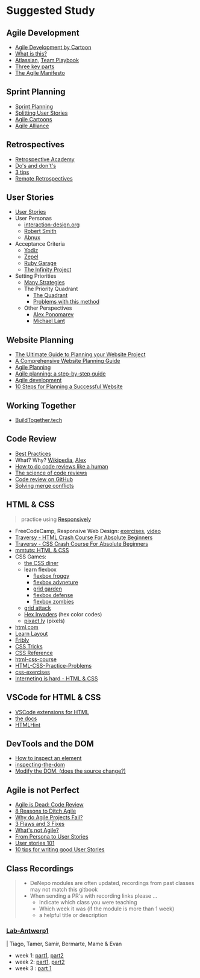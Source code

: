 # Suggested Study

## Agile Development

- [Agile Development by Cartoon](https://www.youtube.com/watch?v=Z9QbYZh1YXY&list=PLBUu5aGDLKnbeEx8U-5r436bw6p9wv1rS)
- [What is this?](https://www.youtube.com/watch?v=GzzkpAOxHXs)
- [Atlassian](https://www.atlassian.com/team-playbook/plays),
  [Team Playbook](https://www.atlassian.com/team-playbook/plays)
- [Three key parts](https://www.youtube.com/watch?v=ctFzjMygaRo)
- [The Agile Manifesto](https://agilemanifesto.org)

## Sprint Planning

- [Sprint Planning](https://www.youtube.com/watch?v=2A9rkiIcnVI)
- [Splitting User Stories](https://www.youtube.com/watch?v=EDT0HMtDwYI)
- [Agile Cartoons](https://www.youtube.com/watch?v=Z9QbYZh1YXY&list=PLBUu5aGDLKnbeEx8U-5r436bw6p9wv1rS)
- [Agile Alliance](<https://www.agilealliance.org/glossary/sprint-planning/#q=~(infinite~false~filters~(postType~(~'page~'post~'aa_book~'aa_event_session~'aa_experience_report~'aa_glossary~'aa_research_paper~'aa_video)~tags~(~'sprint*20planning))~searchTerm~'~sort~false~sortDirection~'asc~page~1)>)

## Retrospectives

- [Retrospective Academy](https://www.retrium.com/ultimate-guide-to-agile-retrospectives/intro)
- [Do's and don't's](https://www.inloox.com/company/blog/articles/do-s-and-don-ts-how-to-conduct-effective-retrospectives/)
- [3 tips](https://echometerapp.com/en/retrospective-action-items-tips-examples/)
- [Remote Retrospectives](https://www.atlassian.com/blog/teamwork/run-retrospective-distributed-team-fun)

## User Stories

- [User Stories](https://www.youtube.com/watch?v=apOvF9NVguA)
- User Personas
  - [interaction-design.org](https://www.youtube.com/watch?v=XnG4c4gXaQY)
  - [Robert Smith](https://www.youtube.com/watch?v=vZ578SqL1oA)
  - [Abnux](https://www.youtube.com/watch?v=GaEdg9zTdB8)
- Acceptance Criteria
  - [Yodiz](https://www.yodiz.com/blog/user-stories-acceptance-definition-and-criteria-in-agile-methodologies/)
  - [Zepel](https://zepel.io/agile/acceptance-criteria-for-user-stories/)
  - [Ruby Garage](https://rubygarage.org/blog/clear-acceptance-criteria-and-why-its-important)
  - [The Infinity Project](https://www.youtube.com/watch?v=KYS0ptJ4JWc)
- Setting Priorities
  - [Many Strategies](https://zapier.com/blog/how-to-prioritize)
  - The Priority Quadrant
    - [The Quadrant](https://www.youtube.com/watch?v=NGvsxPOmWuw)
    - [Problems with this method](https://www.linkedin.com/pulse/why-prioritization-impacteffort-doesnt-work-itamar-gilad)
  - Other Perspectives
    - [Alex Ponomarev](https://medium.com/swlh/prioritizing-user-stories-in-agile-projects-d1dd8dd79165)
    - [Michael Lant](https://michaellant.com/2010/05/21/how-to-easily-prioritize-your-agile-stories/)

## Website Planning

- [The Ultimate Guide to Planning your Website Project](https://en.yeeply.com/blog/guide-plan-website-project/)
- [A Comprehensive Website Planning Guide](https://www.smashingmagazine.com/2018/02/comprehensive-website-planning-guide-part1/)
- [Agile Planning](https://toggl.com/blog/agile-planning)
- [Agile planning: a step-by-step guide](https://monday.com/blog/project-management/agile-planning/)
- [Agile development](https://www.creativebloq.com/features/agile-development-why-and-how-to-use-it-in-your-web-and-app-workflow)
- [10 Steps for Planning a Successful Website](https://mastersofdigital.com.au/blog/planning-a-website/)

## Working Together

- [BuildTogether.tech](https://buildtogether.tech/important/)

## Code Review

- [Best Practices](https://smartbear.com/learn/code-review/best-practices-for-peer-code-review/)
- What? Why? [Wikipedia](https://en.wikipedia.org/wiki/Code_review),
  [Alex](https://dzone.com/articles/what-is-code-review-and-why-do-you-need-it)
- [How to do code reviews like a human](https://www.youtube.com/watch?v=0t4_MfHgb_A)
- [The science of code reviews](https://www.youtube.com/watch?v=EyL7mqwpZhk)
- [Code review on GitHub](https://www.youtube.com/watch?v=HW0RPaJqm4g)
- [Solving merge conflicts](https://www.youtube.com/watch?v=xNVM5UxlFSA)

## HTML & CSS

> practice using [Responsively](https://responsively.app)

- FreeCodeCamp, Responsive Web Design:
  [exercises](https://www.freecodecamp.org/learn),
  [video](https://www.youtube.com/watch?v=srvUrASNj0s)
- [Traversy - HTML Crash Course For Absolute Beginners](https://www.youtube.com/watch?v=UB1O30fR-EE)
- [Traversy - CSS Crash Course For Absolute Beginners](https://www.youtube.com/watch?v=yfoY53QXEnI)
- [mmtuts: HTML & CSS](https://www.youtube.com/watch?v=TKYsuU86-DQ&list=PL0eyrZgxdwhwNC5ppZo_dYGVjerQY3xYU)
- CSS Games:
  - [the CSS diner](https://flukeout.github.io/#)
  - learn flexbox
    - [flexbox froggy](https://flexboxfroggy.com/)
    - [flexbox advneture](https://codingfantasy.com/games/flexboxadventure)
    - [grid garden](https://cssgridgarden.com/)
    - [flexbox defense](http://www.flexboxdefense.com/)
    - [flexbox zombies](https://mastery.games/p/flexbox-zombies)
  - [grid attack](https://codingfantasy.com/games/css-grid-attack)
  - [Hex Invaders](http://www.hexinvaders.com/) (hex color codes)
  - [pixact.ly](https://www.pixact.ly/) (pixels)
- [html.com](https://html.com)
- [Learn Layout](https://learnlayout.com)
- [Fribly](https://fribly.com/category/coding/)
- [CSS Tricks](https://css-tricks.com/guides/)
- [CSS Reference](https://tympanus.net/codrops/css_reference/)
- [html-css-course](https://github.com/jonasschmedtmann/html-css-course)
- [HTML-CSS-Practice-Problems](https://github.com/DevMountain/HTML-CSS-Practice-Problems)
- [css-exercises](https://github.com/dangodev/css-exercises)
- [Interneting is hard - HTML & CSS](https://internetingishard.netlify.app/html-and-css/)

## VSCode for HTML & CSS

- [VSCode extensions for HTML](https://css-tricks.com/vs-code-extensions-for-html/)
- [the docs](https://code.visualstudio.com/docs/languages/html)
- [HTMLHint](https://marketplace.visualstudio.com/items?itemName=mkaufman.HTMLHint)

## DevTools and the DOM

- [How to inspect an element](https://www.lifewire.com/get-inspect-element-tool-for-browser-756549)
- [inspecting-the-dom](https://github.com/DeNepo/inspecting-the-dom/tree/master)
- [Modify the DOM. (does the source change?)](https://zapier.com/blog/inspect-element-tutorial/)

## Agile is not Perfect

- [Agile is Dead: Code Review](https://simpleprogrammer.com/agile-is-dead-code-review/)
- [8 Reasons to Ditch Agile](https://techbeacon.com/app-dev-testing/8-reasons-ditch-agile)
- [Why do Agile Projects Fail?](https://www.brighthubpm.com/agile/55778-why-do-agile-projects-fail/)
- [3 Flaws and 3 Fixes](https://www.cio.com/article/2385322/agile-development-why-agile-isn-t-working-bringing-common-sense-to-agile-principles.html)
- [What's not Agile?](https://dzone.com/articles/whats-not-agile)
- [From Persona to User Stories](https://www.romanpichler.com/blog/personas-epics-user-stories/)
- [User stories 101](https://www.mountaingoatsoftware.com/agile/user-stories)
- [10 tips for writing good User Stories](https://www.romanpichler.com/blog/10-tips-writing-good-user-stories/)

## Class Recordings

> - DeNepo modules are often updated, recordings from past classes may not match
>   this gitbook
> - When sending a PR's with recording links please ...
>   - Indicate which class you were teaching
>   - Which week it was (if the module is more than 1 week)
>   - a helpful title or description

### [Lab-Antwerp1](https://github.com/lab-antwerp-1/home)

\| Tiago, Tamer, Samir, Bermarte, Mame & Evan

- week 1: [part1](https://youtu.be/hX2VN1l2Xfk),
  [part2](https://youtu.be/cLLkvs5v7lM)
- week 2: [part1](https://youtu.be/ELHBsjdmngE),
  [part2](https://youtu.be/u6h1kQYLxMk)
- week 3 : [part 1](https://youtu.be/RYk9cVhgCY4)
